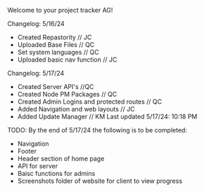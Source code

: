 Welcome to your project tracker AG!

Changelog: 5/16/24
- Created Repastority // JC
- Uploaded Base Files // QC
- Set system languages // QC
- Uploaded basic nav function // JC


 Changelog: 5/17/24
 - Created Server API's //QC
 - Created Node PM Packages // QC
 - Created Admin Logins and protected routes // QC
 - Added Navigation and web layouts // JC
 - Added Update Manager // KM
  Last updated 5/17/24: 10:18 PM

  TODO: 
  By the end of 5/17/24 the following is to be completed:
  - Navigation
  - Footer
  - Header section of home page
  - API for server
  - Baisc functions for admins
  - Screenshots folder of website for client to view progress
